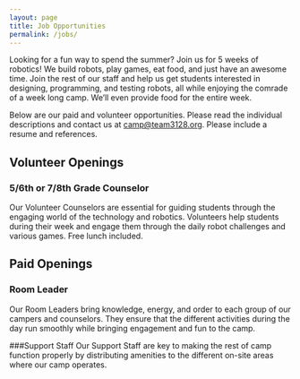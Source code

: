 ```yaml
---
layout: page
title: Job Opportunities
permalink: /jobs/
---
```

Looking for a fun way to spend the summer? Join us for 5 weeks of robotics! We
build robots, play games, eat food, and just have an awesome time. Join the rest
of our staff and help us get students interested in designing, programming, and
testing robots, all while enjoying the comrade of a week long camp. We’ll even
provide food for the entire week.

Below are our paid and volunteer opportunities. Please read the individual
descriptions and contact us at camp@team3128.org. Please include a resume
and references.

## Volunteer Openings

### 5/6th or 7/8th Grade Counselor
Our Volunteer Counselors are essential for guiding students through the engaging
world of the technology and robotics. Volunteers help students during their week
and engage them through the daily robot challenges and various games. Free
lunch included.



## Paid Openings

### Room Leader
Our Room Leaders bring knowledge, energy, and order to each group of our campers
and counselors. They ensure that the different activities during the day run
smoothly while bringing engagement and fun to the camp.

###Support Staff
Our Support Staff are key to making the rest of camp function properly by
distributing amenities to the different on-site areas where our camp operates.
